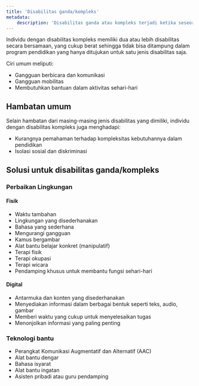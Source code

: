 ```yaml
---
title: 'Disabilitas ganda/kompleks'
metadata:
    description: 'Disabilitas ganda atau kompleks terjadi ketika seseorang memiliki lebih dari satu disabilitas secara bersamaan, yang membuatnya sulit dilayani dalam program pendidikan tunggal. Ciri umum meliputi kesulitan bicara, mobilitas terbatas, dan ketergantungan dalam aktivitas harian.'
---
```


Individu dengan disabilitas kompleks memiliki dua atau lebih disabilitas secara bersamaan, yang cukup berat sehingga tidak bisa ditampung dalam program pendidikan yang hanya ditujukan untuk satu jenis disabilitas saja.

Ciri umum meliputi:  
- Gangguan berbicara dan komunikasi  
- Gangguan mobilitas  
- Membutuhkan bantuan dalam aktivitas sehari-hari  

## Hambatan umum  
Selain hambatan dari masing-masing jenis disabilitas yang dimiliki, individu dengan disabilitas kompleks juga menghadapi:  
- Kurangnya pemahaman terhadap kompleksitas kebutuhannya dalam pendidikan  
- Isolasi sosial dan diskriminasi  

## Solusi untuk disabilitas ganda/kompleks

### Perbaikan Lingkungan

#### Fisik
- Waktu tambahan  
- Lingkungan yang disederhanakan  
- Bahasa yang sederhana  
- Mengurangi gangguan  
- Kamus bergambar  
- Alat bantu belajar konkret (manipulatif)  
- Terapi fisik  
- Terapi okupasi  
- Terapi wicara  
- Pendamping khusus untuk membantu fungsi sehari-hari  

#### Digital
- Antarmuka dan konten yang disederhanakan  
- Menyediakan informasi dalam berbagai bentuk seperti teks, audio, gambar  
- Memberi waktu yang cukup untuk menyelesaikan tugas  
- Menonjolkan informasi yang paling penting  

### Teknologi bantu  
- Perangkat Komunikasi Augmentatif dan Alternatif (AAC)  
- Alat bantu dengar  
- Bahasa isyarat  
- Alat bantu ingatan  
- Asisten pribadi atau guru pendamping  